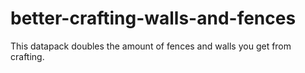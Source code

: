 # better-crafting-walls-and-fences
This datapack doubles the amount of fences and walls you get from crafting.